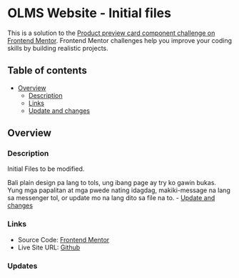 # OLMS Website - Initial files

This is a solution to the [Product preview card component challenge on Frontend Mentor](https://www.frontendmentor.io/challenges/product-preview-card-component-GO7UmttRfa). Frontend Mentor challenges help you improve your coding skills by building realistic projects. 

## Table of contents

- [Overview](#overview)
  - [Description](#Description)
  - [Links](#links)
  - [Update and changes](#updates)

## Overview

### Description


Initial Files to be modified.

Bali plain design pa lang to tols, ung ibang page ay try ko gawin bukas. Yung mga papalitan at mga pwede nating idagdag, makiki-message na lang sa messenger tol, or update mo na lang dito sa file na to. - [Update and changes](#updates)

### Links

- Source Code: [Frontend Mentor](https://github.com/Carlozzzzz/OLMS_samplefiles)
- Live Site URL: [Github](https://github.com/Carlozzzzz/OLMS_samplefiles/deployments/activity_log?environment=github-pages)
 
### Updates

<!-- Changes and updates here -->
